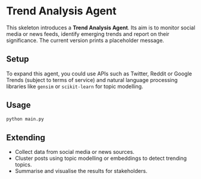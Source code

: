 # Trend Analysis Agent

This skeleton introduces a **Trend Analysis Agent**.  Its aim is to monitor social media or news feeds, identify emerging trends and report on their significance.  The current version prints a placeholder message.

## Setup

To expand this agent, you could use APIs such as Twitter, Reddit or Google Trends (subject to terms of service) and natural language processing libraries like `gensim` or `scikit-learn` for topic modelling.

## Usage

```bash
python main.py
```

## Extending

- Collect data from social media or news sources.
- Cluster posts using topic modelling or embeddings to detect trending topics.
- Summarise and visualise the results for stakeholders.